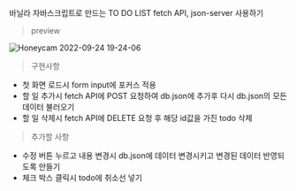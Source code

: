 바닐라 자바스크립트로 만드는 TO DO LIST
fetch API, json-server 사용하기


> preview

![Honeycam 2022-09-24 19-24-06](https://user-images.githubusercontent.com/48672106/192092902-775bff9e-3127-4c48-a1fb-afce2fff7002.gif)

> 구현사항
- 첫 화면 로드시 form input에 포커스 적용
- 할 일 추가시 fetch API에 POST 요청하여 db.json에 추가후 다시 db.json의 모든 데이터 불러오기
- 할 일 삭제시 fetch API에 DELETE 요청 후 해당 id값을 가진 todo 삭제

> 추가할 사항

- 수정 버튼 누르고 내용 변경시 db.json에 데이터 변경시키고 변경된 데이터 반영되도록 만들기
- 체크 박스 클릭시 todo에 취소선 넣기
